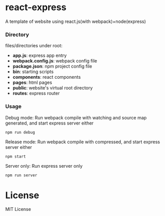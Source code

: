# react-express
A template of website using react.js(with webpack)+node(express)

### Directory
files/directories under root:

- **app.js**: express app entry
- **webpack.config.js**: webpack config file
- **package.json**: npm project config file
- **bin**: starting scripts
- **components**: react components
- **pages**: html pages
- **public**: website's virtual root directory
- **routes**: express router

### Usage
Debug mode: Run webpack compile with watching and source map generated, and start express server either
```shell
npm run debug
```

Release mode: Run webpack compile with compressed, and start express server either
```shell
npm start
```

Server only: Run express server only
```shell
npm run server
```

# License
MIT License